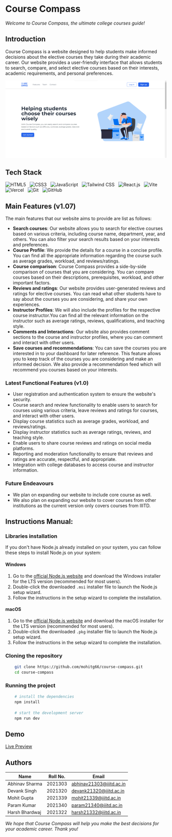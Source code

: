 # Course Compass
*Welcome to Course Compass, the ultimate college courses guide!*

## Introduction
Course Compass is a website designed to help students make informed decisions about the elective courses they take during their academic career. Our website provides a user-friendly interface that allows students to search, compare, and select elective courses based on their interests, academic requirements, and personal preferences.

<img src="public\images\homepage.png" />

## Tech Stack
<img src="https://cdn-icons-png.flaticon.com/512/1051/1051277.png" alt="HTML5" width="50" height="50"> &nbsp;
<img src="https://camo.githubusercontent.com/19245ec17eda7364486b88211a4f9893001661c78d384430843df7584f30ec4e/68747470733a2f2f63646e2d69636f6e732d706e672e666c617469636f6e2e636f6d2f3132382f3733322f3733323139302e706e67" alt="CSS3" width="50" height="50">  &nbsp;
<img src="https://cdn.jsdelivr.net/npm/programming-languages-logos/src/javascript/javascript.png" alt="JavaScript" width="50" height="50"> &nbsp;
<img src="https://camo.githubusercontent.com/2c69dc89e7484cf00c5375512ba804c3b7ca8284dab85a8782af3f2bfbeb52c1/68747470733a2f2f63646e2e737667706f726e2e636f6d2f6c6f676f732f7461696c77696e646373732d69636f6e2e737667" alt="Tailwind CSS" width="50" height="50">  &nbsp;
<img src="https://camo.githubusercontent.com/258e4f46e082ec3dcfa3c4a90970a3d69d992c78c977ba7e0dd47b100a66f6f2/68747470733a2f2f63646e2e737667706f726e2e636f6d2f6c6f676f732f72656163742e737667" alt="React.js" width="50" height="50"> &nbsp;
<img src="https://upload.wikimedia.org/wikipedia/commons/thumb/f/f1/Vitejs-logo.svg/615px-Vitejs-logo.svg.png?20220412224743" alt="Vite" width="50" height="50"> &nbsp;
<img src="https://camo.githubusercontent.com/add2c9721e333f0043ac938f3dadbc26a282776e01b95b308fcaba5afaf74ae3/68747470733a2f2f6173736574732e76657263656c2e636f6d2f696d6167652f75706c6f61642f76313538383830353835382f7265706f7369746f726965732f76657263656c2f6c6f676f2e706e67" alt="Vercel" width="50" height="50"> &nbsp;
<img src="https://camo.githubusercontent.com/d2821617ebb471dac3033a3e0b8e17c692f6ed59c0c9ad8acdfa7562a6ea6a81/68747470733a2f2f63646e2e737667706f726e2e636f6d2f6c6f676f732f6769742d69636f6e2e737667" alt="Git" width="50" height="50"> &nbsp;
<img src="https://camo.githubusercontent.com/ac28190b3bdb446d46b2760854ecec42927bd2ae802d0729c6b0e72449b56082/68747470733a2f2f6769746875622e6769746875626173736574732e636f6d2f696d616765732f6d6f64756c65732f6c6f676f735f706167652f4769744875622d4d61726b2e706e67" alt="GitHub" width="50" height="50"> &nbsp;


## Main Features (v1.07)

The main features that our website aims to provide are list as follows:

- **Search courses**: Our website allows you to search for elective courses based on various criteria, including course name, department, year, and others. You can also filter your search results based on your interests and preferences.
- **Course Profile**: We provide the details for a course in a concise profile. You can find all the appropriate information regarding the course such as average grades, workload, and reviews/ratings.
- **Course comparison**: Course Compass provides a side-by-side comparison of courses that you are considering. You can compare courses based on their descriptions, prerequisites, workload, and other important factors.
- **Reviews and ratings**: Our website provides user-generated reviews and ratings for elective courses. You can read what other students have to say about the courses you are considering, and share your own experiences.
- **Instructor Profiles**: We will also include the profiles for the respective course instructor.You can find all the relevant information on the instructor such as average ratings, reviews, qualifications, and teaching style.
- **Comments and Interactions**: Our wbsite also provides comment sections to the course and instructor profiles, where you can comment and interact with other users.
- **Save courses and recommendations**: You can save the courses you are interested in to your dashboard for later reference. This feature allows you to keep track of the courses you are considering and make an informed decision. We also provide a recommendation feed which will recommend you courses based on your interests.

### Latest Functional Features (v1.0)
- User registration and authentication system to ensure the website's security.
- Course search and review functionality to enable users to search for courses using various criteria, leave reviews and ratings for courses, and interact with other users.
- Display course statistics such as average grades, workload, and reviews/ratings.
- Display instructor statistics such as average ratings, reviews, and teaching style.
- Enable users to share course reviews and ratings on social media platforms.
- Reporting and moderation functionality to ensure that reviews and ratings are accurate, respectful, and appropriate.
- Integration with college databases to access course and instructor information.

### Future Endeavours
- We plan on expanding our website to include core course as well.
- We also plan on expanding our website to cover courses from other institutions as the current version only covers courses from IIITD.

## Instructions Manual: 

### Libraries installation
If you don't have Node.js already installed on your system,
you can follow these steps to install Node.js on your system:

#### Windows
1. Go to the [official Node.js website](https://nodejs.org/en/download/) and download the Windows installer for the LTS version (recommended for most users).
2. Double-click the downloaded `.msi` installer file to launch the Node.js setup wizard.
3. Follow the instructions in the setup wizard to complete the installation.

#### macOS
1. Go to the [official Node.js website](https://nodejs.org/en/download/) and download the macOS installer for the LTS version (recommended for most users).
2. Double-click the downloaded `.pkg` installer file to launch the Node.js setup wizard.
3. Follow the instructions in the setup wizard to complete the installation.

### Cloning the repository
```bash
    git clone https://github.com/mohitg66/course-compass.git
    cd course-compass
```

### Running the project
```bash
    # install the dependencies
    npm install
    
    # start the development server
    npm run dev
```

## Demo
<!-- Link here -->
[Live Preview](https://course-compass.vercel.app/)

## Authors

| Name | Roll No. | Email |
| ---- | -------- | ----- |
| Abhinav Sharma | 2021303 | abhinav21303@iiitd.ac.in |
| Devank Singh | 2021320 | devank21320@iiitd.ac.in |
| Mohit Gupta | 2021339 | mohit21339@iiitd.ac.in |
| Param Kumar | 2021340 | param21340@iiitd.ac.in |
| Harsh Bhardwaj | 2021322 | harsh21332@iiitd.ac.in |

*We hope that Course Compass will help you make the best decisions for your academic career. Thank you!*